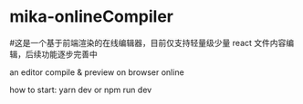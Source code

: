 # mika-onlineCompiler

#这是一个基于前端渲染的在线编辑器，目前仅支持轻量级少量 react 文件内容编辑，后续功能逐步完善中

an editor compile &amp; preview on browser online

how to start:
yarn dev or npm run dev
